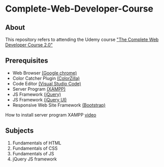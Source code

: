 # Complete-Web-Developer-Course

## About

This repository refers to attending the Udemy course <a href="https://www.udemy.com/certificate/UC-746ab2c2-ffdf-4834-9fe1-1e75ff33ea7a/" alt="_blank">"The Complete Web Developer Course 2.0"</a>

## Prerequisites
<ul>
    <li>
        Web Browser
        <a href="https://www.google.com/chrome" alt="_blank">
            (Google chrome)
        </a>
    </li>
    <li>
        Color Catcher Plugin
        <a href="https://www.colorzilla.com/" alt="_blanl">
            (ColorZilla)
        </a>
    </li>
    <li>
        Code Editor
        <a href="https://code.visualstudio.com/download" alt="_blank">
            (Visual Studio Code)
        </a>
    </li>
    <li>
        Server Program
        <a href="https://www.apachefriends.org/download.html" alt="_blank">
            (XAMPP)
        </a>
    </li>
    <li>
        JS Framework
        <a href="https://jquery.com/download/" alt="_blank">
            (jQuery)
        </a>
    </li>
    <li>
        JS Framework
        <a href="https://jqueryui.com/" alt="_blank">
            (jQuery UI)
        </a>
    </li>
    <li>
        Responsive Web Site Framework
        <a href="https://getbootstrap.com/" alt="_blank">
            (Bootstrap)
        </a>
    </li>
</ul>

How to install server program XAMPP <a href="https://www.youtube.com/embed/mXdpCRgR-xE" alt="_blank">video</a>

## Subjects
<ol>
    <li>Fundamentals of HTML</li>
    <li>Fundamentals of CSS </li>
    <li>Fundamentals of JS  </li>
    <li>jQuery JS framework </li>
</ol>
